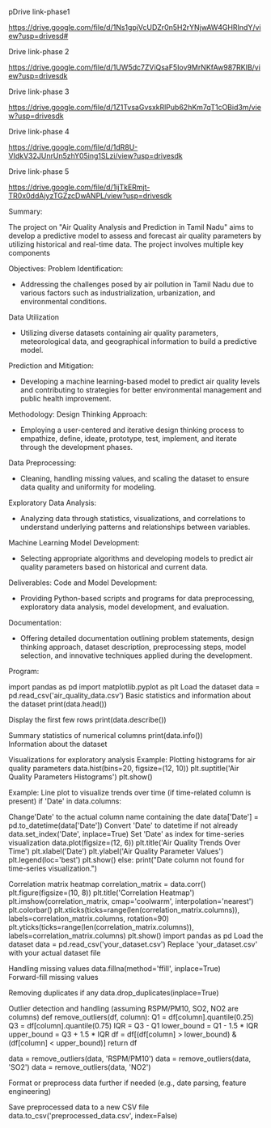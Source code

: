 
pDrive link-phase1 

https://drive.google.com/file/d/1Ns1gpjVcUDZr0n5H2rYNjwAW4GHRIndY/view?usp=drivesd# 

Drive link-phase 2 

https://drive.google.com/file/d/1UW5dc7ZViQsaF5Iov9MrNKfAw987RKIB/view?usp=drivesdk

Drive link-phase 3 

https://drive.google.com/file/d/1Z1TvsaGvsxkRlPub62hKm7qT1cOBid3m/view?usp=drivesdk

Drive link-phase 4

https://drive.google.com/file/d/1dR8U-VIdkV32JUnrUn5zhY05ing1SLzi/view?usp=drivesdk

Drive link-phase 5

https://drive.google.com/file/d/1ijTkERmjt-TR0x0ddAjyzTGZzcDwANPL/view?usp=drivesdk


Summary:

   The project on "Air Quality Analysis and Prediction in Tamil Nadu" aims to develop a predictive model to assess and forecast air quality parameters by utilizing historical and real-time data. The project involves multiple key components

Objectives:
Problem Identification:
-  Addressing the challenges posed by air pollution in Tamil Nadu due to various factors such as industrialization, urbanization, and environmental conditions.

Data Utilization
- Utilizing diverse datasets containing air quality parameters, meteorological data, and geographical information to build a predictive model.
  
Prediction and Mitigation:
- Developing a machine learning-based model to predict air quality levels and contributing to strategies for better environmental management and public health improvement.
  
Methodology:
 Design Thinking Approach:
 - Employing a user-centered and iterative design thinking process to empathize, define, ideate, prototype, test, implement, and iterate through the development phases.
  
Data Preprocessing:
 - Cleaning, handling missing values, and scaling the dataset to ensure data quality and uniformity for modeling.

Exploratory Data Analysis:

 - Analyzing data through statistics, visualizations, and correlations to understand underlying patterns and relationships between variables.
   
Machine Learning Model Development:

 - Selecting appropriate algorithms and developing models to predict air quality parameters based on historical and current data.

 Deliverables:
 Code and Model Development:

 - Providing Python-based scripts and programs for data preprocessing, exploratory data analysis, model development, and evaluation.

 Documentation:

 - Offering detailed documentation outlining problem statements, design thinking approach, dataset description, preprocessing steps, model selection, and innovative techniques applied during the development.

Program:

import pandas as pd
import matplotlib.pyplot as plt
 Load the dataset
data = pd.read_csv('air_quality_data.csv')
Basic statistics and information about the dataset
print(data.head()) 

Display the first few rows
print(data.describe())

Summary statistics of numerical columns
print(data.info())  
Information about the dataset

 Visualizations for exploratory analysis
Example: Plotting histograms for air quality parameters
data.hist(bins=20, figsize=(12, 10))
plt.suptitle('Air Quality Parameters Histograms')
plt.show()

Example: Line plot to visualize trends over time (if time-related column is present)
if 'Date' in data.columns:

Change'Date' to the actual column name containing the date
    data['Date'] = pd.to_datetime(data['Date'])
    Convert 'Date' to datetime if not already
    data.set_index('Date', inplace=True) 
    Set 'Date' as index for time-series visualization
    data.plot(figsize=(12, 6))
    plt.title('Air Quality Trends Over Time')
    plt.xlabel('Date')
    plt.ylabel('Air Quality Parameter Values')
    plt.legend(loc='best')
    plt.show()
else:
    print("Date column not found for time-series visualization.")

 Correlation matrix heatmap
correlation_matrix = data.corr()
plt.figure(figsize=(10, 8))
plt.title('Correlation Heatmap')
plt.imshow(correlation_matrix, cmap='coolwarm', interpolation='nearest')
plt.colorbar()
plt.xticks(ticks=range(len(correlation_matrix.columns)), labels=correlation_matrix.columns, rotation=90)
plt.yticks(ticks=range(len(correlation_matrix.columns)), labels=correlation_matrix.columns)
plt.show()
import pandas as pd
 Load the dataset
data = pd.read_csv('your_dataset.csv')   Replace 'your_dataset.csv' with your actual dataset file

Handling missing values
data.fillna(method='ffill', inplace=True)  
Forward-fill missing values

Removing duplicates if any
data.drop_duplicates(inplace=True)

Outlier detection and handling (assuming RSPM/PM10, SO2, NO2 are columns)
def remove_outliers(df, column):
    Q1 = df[column].quantile(0.25)
    Q3 = df[column].quantile(0.75)
    IQR = Q3 - Q1
    lower_bound = Q1 - 1.5 * IQR
    upper_bound = Q3 + 1.5 * IQR
    df = df[(df[column] > lower_bound) & (df[column] < upper_bound)]
    return df

data = remove_outliers(data, 'RSPM/PM10')
data = remove_outliers(data, 'SO2')
data = remove_outliers(data, 'NO2')

Format or preprocess data further if needed (e.g., date parsing, feature engineering)

Save preprocessed data to a new CSV file
data.to_csv('preprocessed_data.csv', index=False)
